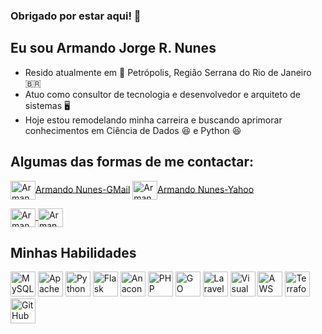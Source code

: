 ### Obrigado por estar aqui! 👋

## **Eu sou Armando Jorge R. Nunes**
- Resido atualmente em :european_castle: Petrópolis, Região Serrana do Rio de Janeiro 🇧🇷
- Atuo como consultor de tecnologia e desenvolvedor e arquiteto de sistemas :desktop_computer:
- Hoje estou remodelando minha carreira e buscando aprimorar conhecimentos em Ciência de Dados :laughing: e Python :satisfied:

## **Algumas das formas de me contactar:**
<img align="center" alt="Armando Email-GMail" height="30" width="40" src="https://cdn.jsdelivr.net/npm/simple-icons@3.13.0/icons/gmail.svg" style="max-with:100%;">[Armando Nunes-GMail](mailto:armandojorge_trader@gmail.com?subject=[GitHub]%20Source%20Armando%20Nunes%20Trader)
<img align="center" alt="Armando Email-Yahoo" height="30" width="40" src="https://cdn.jsdelivr.net/npm/simple-icons@3.13.0/icons/yahoo.svg" style="max-with:100%;">[Armando Nunes-Yahoo](mailto:armando.jorge@yahoo.com?subject=[GitHub]%20Source%20Armando%20Nunes%20Trader)

<a href="https://www.instagram.com/armando_nunes_trader/" target="_blank">
  <img align="center" alt="Armando Instagram" height="30" width="40" src="https://cdn.jsdelivr.net/npm/simple-icons@3.13.0/icons/instagram.svg" style="max-with:100%;">
</a>
<a href="https://www.facebook.com.com/armandojrnunes/" target="_blank">
  <img align="center" alt="Armando Instagram" height="30" width="40" src="https://cdn.jsdelivr.net/gh/devicons/devicon@latest/icons/facebook/facebook-original.svg" style="max-with:100%;">
</a>

## **Minhas Habilidades**
<img src="https://cdn.jsdelivr.net/gh/devicons/devicon@latest/icons/mysql/mysql-original-wordmark.svg" alt="MySQL" width="40" height="40" style="max-width:100%;"></img>
<img src="https://cdn.jsdelivr.net/gh/devicons/devicon@latest/icons/apache/apache-original-wordmark.svg" alt="Apache" width="40" height="40" style="max-width:100%;"></img>
<img src="https://cdn.jsdelivr.net/gh/devicons/devicon@latest/icons/python/python-original-wordmark.svg" alt="Python" width="40" height="40" style="max-width:100%;"></img>
<img src="https://cdn.jsdelivr.net/gh/devicons/devicon@latest/icons/flask/flask-original-wordmark.svg" alt="Flask" width="40" height="40" style="max-width:100%;"></img>
<img src="https://cdn.jsdelivr.net/gh/devicons/devicon@latest/icons/anaconda/anaconda-original-wordmark.svg" alt="Anaconda" width="40" height="40" style="max-width:100%;"></img>
<img src="https://cdn.jsdelivr.net/gh/devicons/devicon@latest/icons/php/php-original.svg" alt="PHP" width="40" height="40" style="max-width:100%;"></img>
<img src="https://cdn.jsdelivr.net/gh/devicons/devicon@latest/icons/go/go-original-wordmark.svg" alt="GO" width="40" height="40" style="max-width:100%;"></img>
<img src="https://cdn.jsdelivr.net/gh/devicons/devicon@latest/icons/laravel/laravel-original.svg" alt="Laravel" width="40" height="40" style="max-width:100%;"></img>
<img src="https://cdn.jsdelivr.net/gh/devicons/devicon@latest/icons/visualbasic/visualbasic-original.svg" alt="Visual Basic" width="40" height="40" style="max-width:100%;"></img>
<img src="https://cdn.jsdelivr.net/gh/devicons/devicon@latest/icons/amazonwebservices/amazonwebservices-plain-wordmark.svg" alt="AWS" width="40" height="40" style="max-width:100%;"></img>
<img src="https://cdn.jsdelivr.net/gh/devicons/devicon@latest/icons/terraform/terraform-original.svg" alt="Terraform" width="40" height="40" style="max-width:100%;"></img>
<img src="https://cdn.jsdelivr.net/gh/devicons/devicon@latest/icons/github/github-original-wordmark.svg" alt="GitHub" width="40" height="40" style="max-width:100%;"></img>
       
          
          
